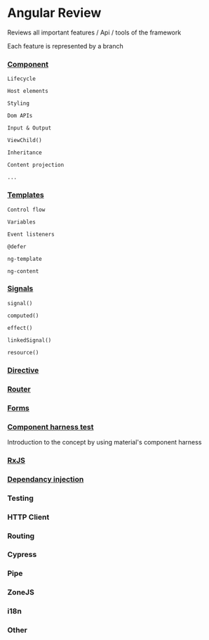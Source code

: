 # Angular Review

Reviews all important features / Api / tools of the framework

Each feature is represented by a branch

###  [Component](https://github.com/iliasse-e/angular_review/tree/component)

```
Lifecycle

Host elements

Styling

Dom APIs

Input & Output

ViewChild()

Inheritance

Content projection

...
```

### [Templates](https://github.com/iliasse-e/angular_review/tree/templates)
```
Control flow

Variables

Event listeners

@defer

ng-template

ng-content
```
### [Signals](https://github.com/iliasse-e/angular_review/tree/signal)

```
signal()

computed()

effect()

linkedSignal()

resource()
```
### [Directive](https://github.com/iliasse-e/angular_review/tree/directive)

### [Router](https://github.com/iliasse-e/angular_review/tree/router)

### [Forms](https://github.com/iliasse-e/angular_review/tree/forms)

### [Component harness test](https://github.com/iliasse-e/angular_review/tree/harness_testing)

Introduction to the concept by using material's component harness

### [RxJS](https://github.com/iliasse-e/angular_review/tree/rxjs)

### [Dependancy injection](https://github.com/iliasse-e/angular_review/tree/dependency-injection)

### Testing

### HTTP Client

### Routing


### Cypress

### Pipe

### ZoneJS

### i18n

### Other

